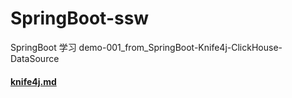 # SpringBoot-ssw
SpringBoot 学习 demo-001_from_SpringBoot-Knife4j-ClickHouse-DataSource

#### [knife4j.md](src/main/resources/markdown/home.md ':include :type=code')

